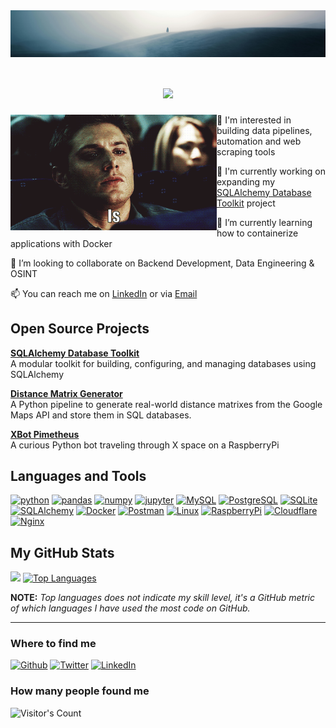 <img align="center" alt="Banner" src="res/banner.png" width="1960"/> 

<h1 align="center">
    <img src="https://readme-typing-svg.herokuapp.com/?font=Inter&size=48&center=true&vCenter=true&width=500&height=70&color=10b981&duration=6000&lines=Hi+there;I'm+Fabian!+;aka+Pymetheus+;" />
</h1>

<img align="left" alt="GIF" src="res/looking-for-me.gif" width="330"/>   

👀 I'm interested in building data pipelines, automation and web scraping tools   

🔭 I'm currently working on expanding my [SQLAlchemy Database Toolkit](https://github.com/Pymetheus/sqlalchemy-dbtoolkit) project   

🌱 I’m currently learning how to containerize applications with Docker   

🤝 I’m looking to collaborate on Backend Development, Data Engineering & OSINT  

📫 You can reach me on [LinkedIn](https://www.linkedin.com/in/fabian-eberle-) or via [Email](mailto:github.senate902@passfwd.com)
<br>


## Open Source Projects


**[SQLAlchemy Database Toolkit](https://github.com/Pymetheus/sqlalchemy-dbtoolkit)**  
A modular toolkit for building, configuring, and managing databases using SQLAlchemy

**[Distance Matrix Generator](https://github.com/Pymetheus/distance-matrix-generator)**  
A Python pipeline to generate real-world distance matrixes from the Google Maps API and store them in SQL databases. 

**[XBot Pimetheus](https://github.com/Pymetheus/XBot_Pimetheus)**  
A curious Python bot traveling through X space on a RaspberryPi


## Languages and Tools
<p align="left">
<a href="https://www.python.org/" target="_blank" rel="noreferrer"><img src="https://cdn.jsdelivr.net/gh/devicons/devicon@latest/icons/python/python-original.svg" alt="python" width="50" height="50" /></a>
<a href="https://pandas.pydata.org/" target="_blank" rel="noreferrer"><img src="https://cdn.jsdelivr.net/gh/devicons/devicon@latest/icons/pandas/pandas-original.svg" alt="pandas" width="50" height="50" /></a>
<a href="https://numpy.org/" target="_blank" rel="noreferrer"><img src="https://cdn.jsdelivr.net/gh/devicons/devicon@latest/icons/numpy/numpy-original.svg" alt="numpy" width="50" height="50" /></a>
<a href="https://jupyter.org/" target="_blank" rel="noreferrer"><img src="https://cdn.jsdelivr.net/gh/devicons/devicon@latest/icons/jupyter/jupyter-original.svg" alt="jupyter" width="50" height="50" /></a>
<a href="https://www.mysql.com/" target="_blank" rel="noreferrer"><img src="https://cdn.jsdelivr.net/gh/devicons/devicon@latest/icons/mysql/mysql-plain-wordmark.svg" alt="MySQL" width="50" height="50" /></a>
<a href="https://www.postgresql.org/" target="_blank" rel="noreferrer"><img src="https://cdn.jsdelivr.net/gh/devicons/devicon@latest/icons/postgresql/postgresql-original.svg" alt="PostgreSQL" width="50" height="50" /></a>
<a href="https://sqlite.org/" target="_blank" rel="noreferrer"><img src="https://cdn.jsdelivr.net/gh/devicons/devicon@latest/icons/sqlite/sqlite-original.svg" alt="SQLite" width="50" height="50" /></a>
<a href="https://www.sqlalchemy.org/" target="_blank" rel="noreferrer"><img src="https://cdn.jsdelivr.net/gh/devicons/devicon@latest/icons/sqlalchemy/sqlalchemy-original.svg" alt="SQLAlchemy" width="50" height="50" /></a>
<a href="https://www.docker.com/" target="_blank" rel="noreferrer"><img src="https://cdn.jsdelivr.net/gh/devicons/devicon@latest/icons/docker/docker-original.svg" alt="Docker" width="50" height="50" /></a>
<a href="https://www.postman.com/" target="_blank" rel="noreferrer"><img src="https://cdn.jsdelivr.net/gh/devicons/devicon@latest/icons/postman/postman-original.svg" alt="Postman" width="50" height="50" /></a>
<a href="https://www.linux.org/" target="_blank" rel="noreferrer"><img src="https://cdn.jsdelivr.net/gh/devicons/devicon@latest/icons/linux/linux-original.svg" alt="Linux" width="50" height="50" width="50" height="50" alt="Linux" /></a>
<a href="https://www.raspberrypi.com/" target="_blank" rel="noreferrer"><img src="https://cdn.jsdelivr.net/gh/devicons/devicon@latest/icons/raspberrypi/raspberrypi-plain.svg" alt="RaspberryPi" width="50" height="50" /></a>
<a href="https://www.cloudflare.com" target="_blank" rel="noreferrer"><img src="https://cdn.jsdelivr.net/gh/devicons/devicon@latest/icons/cloudflare/cloudflare-original.svg" alt="Cloudflare" width="50" height="50" /></a>
<a href="https://nginx.org/" target="_blank" rel="noreferrer"><img src="https://cdn.jsdelivr.net/gh/devicons/devicon@latest/icons/nginx/nginx-original.svg" alt="Nginx" width="50" height="50" /></a>
</p>
          

## My GitHub Stats

<a href="http://www.github.com/Pymetheus"><img src="https://github-readme-streak-stats.herokuapp.com/?user=Pymetheus&stroke=ffffff&background=181824&ring=10b981&fire=10b981&currStreakNum=ffffff&currStreakLabel=10b981&sideNums=ffffff&sideLabels=ffffff&dates=ffffff&hide_border=true" /></a>
<a href="https://github.com/Pymetheus" align="left"><img src="https://github-readme-stats.vercel.app/api/top-langs/?username=Pymetheus&langs_count=10&title_color=10b981&text_color=ffffff&icon_color=0891b2&bg_color=181824&hide_border=true&locale=en&custom_title=Top%20%Languages" alt="Top Languages" /></a>

**NOTE:** *Top languages does not indicate my skill level, it's a GitHub metric of which languages I have used the most code on GitHub.*

--------------------------------------------------------------------------------------------------------------------------------------------
<h3>Where to find me</h3>
<p>
<a href="https://github.com/Pymetheus" target="_blank"><img alt="Github" src="https://img.shields.io/badge/GitHub-%2312100E.svg?&style=for-the-badge&logo=Github&logoColor=white" /></a> 
<a href="https://twitter.com/Pymetheus_" target="_blank"><img alt="Twitter" src="https://img.shields.io/badge/twitter-%231DA1F2.svg?&style=for-the-badge&logo=twitter&logoColor=white" /></a> 
<a href="https://www.linkedin.com/in/fabian-eberle-" target="_blank"><img alt="LinkedIn" src="https://img.shields.io/badge/linkedin-%230077B5.svg?&style=for-the-badge&logo=linkedin&logoColor=white" /></a>
</p>

<h3>How many people found me</h3>
<div align="left">
  <img src="https://profile-counter.glitch.me/{Pymetheus}/count.svg" alt="Visitor's Count" />
</div>
